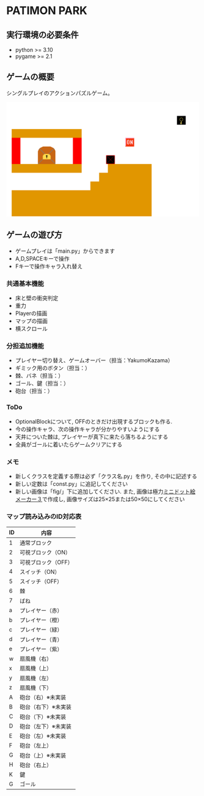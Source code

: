 # PATIMON PARK

## 実行環境の必要条件
* python >= 3.10
* pygame >= 2.1

## ゲームの概要
シングルプレイのアクションパズルゲーム。

![プレイ画面](img/pygame1.PNG)

## ゲームの遊び方
* ゲームプレイは「main.py」からできます
* A,D,SPACEキーで操作
* Fキーで操作キャラ入れ替え

### 共通基本機能
* 床と壁の衝突判定
* 重力
* Playerの描画
* マップの描画
* 横スクロール

### 分担追加機能
* プレイヤー切り替え、ゲームオーバー（担当：YakumoKazama）
* ギミック用のボタン（担当：）
* 棘、バネ（担当：）
* ゴール、鍵（担当：）
* 砲台（担当：）

### ToDo
- OptionalBlockについて, OFFのときだけ出現するブロックも作る.
- 今の操作キャラ、次の操作キャラが分かりやすいようにする
- 天井についた棘は, プレイヤーが真下に来たら落ちるようにする
- 全員がゴールに着いたらゲームクリアにする

### メモ
* 新しくクラスを定義する際は必ず「クラス名.py」を作り, その中に記述する
* 新しい定数は「const.py」に追記してください
* 新しい画像は「fig/」下に追加してください. また, 画像は極力[ミニドット絵メーカー３](https://neutralx0.net/tools/dot3/)で作成し, 画像サイズは25×25または50×50にしてください

### マップ読み込みのID対応表
|ID|内容|
|----|----|
|1|通常ブロック|
|2|可視ブロック（ON）|
|3|可視ブロック（OFF）|
|4|スイッチ（ON）|
|5|スイッチ（OFF）|
|6|棘|
|7|ばね|
|a|プレイヤー（赤）|
|b|プレイヤー（橙）|
|c|プレイヤー（緑）|
|d|プレイヤー（青）|
|e|プレイヤー（紫）|
|w|扇風機（右）|
|x|扇風機（上）|
|y|扇風機（左）|
|z|扇風機（下）|
|A|砲台（右）※未実装|
|B|砲台（右下）※未実装|
|C|砲台（下）※未実装|
|D|砲台（左下）※未実装|
|E|砲台（左）※未実装|
|F|砲台（左上）|
|G|砲台（上）※未実装|
|H|砲台（右上）|
|K|鍵|
|G|ゴール|